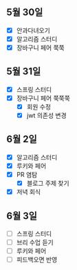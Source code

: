 ## 5월 30일

- [x] 안과다녀오기
- [x] 알고리즘 스터디
- [x] 장바구니 페어 쭉쭉

## 5월 31일

- [x] 스프링 스터디
- [x] 장바구니 페어 쭉쭉쭉
  - [x] 회원 수정
  - [x] jwt 의존성 변경

## 6월 2일

- [x] 알고리즘 스터디
- [x] 루키와 페어
- [x] PR 염탐
  - [x] 블로그 주제 찾기
- [x] 저녁 회식

## 6월 3일

- [ ] 스프링 스터디
- [ ] 브리 수업 듣기
- [ ] 루키와 페어
- [ ] 피드백오면 반영
